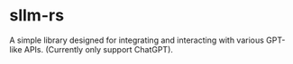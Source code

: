 # sllm-rs

A simple library designed for integrating and interacting with various GPT-like APIs. (Currently only support ChatGPT).

